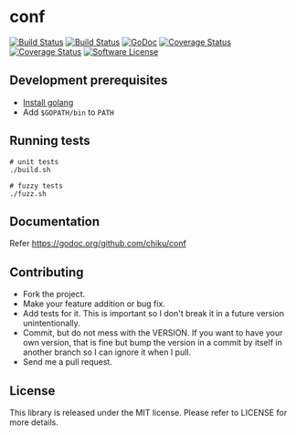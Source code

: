 # conf

[![Build Status](https://travis-ci.org/chiku/conf.svg?branch=master)](https://travis-ci.org/chiku/conf)
[![Build Status](https://circleci.com/gh/chiku/conf.svg?style=svg)](https://circleci.com/gh/chiku/conf)
[![GoDoc](https://img.shields.io/badge/godoc-reference-blue.svg)](https://godoc.org/github.com/chiku/conf)
[![Coverage Status](https://coveralls.io/repos/github/chiku/conf/badge.svg?branch=master)](https://coveralls.io/github/chiku/conf?branch=master)
[![Coverage Status](https://img.shields.io/badge/Coverage-Run-green.svg)](http://gocover.io/github.com/chiku/conf)
[![Software License](https://img.shields.io/badge/License-MIT-blue.svg)](https://github.com/chiku/conf/blob/master/LICENSE)

Development prerequisites
-------------------------

* [Install golang](https://golang.org/doc/install)
* Add `$GOPATH/bin` to `PATH`

Running tests
-------------

```shell
# unit tests
./build.sh

# fuzzy tests
./fuzz.sh
```
Documentation
-------------

Refer https://godoc.org/github.com/chiku/conf

Contributing
------------

* Fork the project.
* Make your feature addition or bug fix.
* Add tests for it. This is important so I don't break it in a future version unintentionally.
* Commit, but do not mess with the VERSION. If you want to have your own version, that is fine but bump the version in a commit by itself in another branch so I can ignore it when I pull.
* Send me a pull request.

License
-------

This library is released under the MIT license. Please refer to LICENSE for more details.

